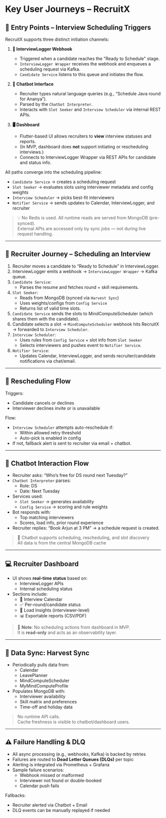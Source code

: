 # Key User Journeys – RecruitX

## 🚪 Entry Points – Interview Scheduling Triggers

RecruitX supports three distinct initiation channels:

1. **📨 InterviewLogger Webhook**
    - Triggered when a candidate reaches the "Ready to Schedule" stage.
    - `InterviewLogger Wrapper` receives the webhook and enqueues a scheduling request via Kafka.
    - `Candidate Service` listens to this queue and initiates the flow.

2. **💬 Chatbot Interface**
    - Recruiter types natural language queries (e.g., “Schedule Java round for Ananya”).
    - Parsed by the `Chatbot Interpreter`.
    - Interacts with `Slot Seeker` and `Interview Scheduler` via internal REST APIs.

3. **🖥️ Dashboard**
    - Flutter-based UI allows recruiters to **view** interview statuses and reports.
    - (In MVP, dashboard does **not** support initiating or rescheduling interviews.)
    - Connects to InterviewLogger Wrapper via REST APIs for candidate and status info.

All paths converge into the scheduling pipeline:

- `Candidate Service` → creates a scheduling request
- `Slot Seeker` → evaluates slots using interviewer metadata and config weights
- `Interview Scheduler` → picks best-fit interviewers
- `Notifier Service` → sends updates to Calendar, InterviewLogger, and recruiter

> 💡 No Redis is used. All runtime reads are served from MongoDB (pre-synced).  
> External APIs are accessed only by sync jobs — not during live request handling.

---

## 🧍 Recruiter Journey – Scheduling an Interview

1. Recruiter moves a candidate to “Ready to Schedule” in InterviewLogger.
2. InterviewLogger emits a webhook → `InterviewLogger Wrapper` → Kafka queue.
3. `Candidate Service`:
    - Parses the resume and fetches round + skill requirements.
4. `Slot Seeker`:
    - Reads from MongoDB (synced via `Harvest Sync`)
    - Uses weights/configs from `Config Service`
    - Returns list of valid time slots.
5. `Candidate Service` sends the slots to MindComputeScheduler (which shares them with the candidate).
6. Candidate selects a slot → `MindComputeScheduler` webhook hits RecruitX → forwarded to `Interview Scheduler`.
7. `Interview Scheduler`:
    - Uses rules from `Config Service` + slot info from `Slot Seeker`
    - Selects interviewers and pushes event to `Notifier Service`.
8. `Notifier Service`:
    - Updates Calendar, InterviewLogger, and sends recruiter/candidate notifications via chat/email.

---

## 🔁 Rescheduling Flow

Triggers:

- Candidate cancels or declines
- Interviewer declines invite or is unavailable

Flow:

- `Interview Scheduler` attempts auto-reschedule if:
    - Within allowed retry threshold
    - Auto-pick is enabled in config
- If not, fallback alert is sent to recruiter via email + chatbot.

---

## 🤖 Chatbot Interaction Flow

- Recruiter asks: “Who’s free for DS round next Tuesday?”
- `Chatbot Interpreter` parses:
    - Role: DS
    - Date: Next Tuesday
- Services used:
    - `Slot Seeker` → generates availability
    - `Config Service` → scoring and rule weights
- Bot responds with:
    - Top matching interviewers
    - Scores, load info, prior round experience
- Recruiter replies: “Book Arjun at 3 PM” → a schedule request is created.

> 💬 Chatbot supports scheduling, rescheduling, and slot discovery  
> All data is from the central MongoDB cache

---

## 💻 Recruiter Dashboard

- UI shows **real-time status** based on:
    - InterviewLogger APIs
    - Internal scheduling status
- Sections include:
    - 📅 Interview Calendar
    - ✅ Per-round/candidate status
    - 🧠 Load Insights (interviewer-level)
    - 📊 Exportable reports (CSV/PDF)

> 🛑 **Note**: No scheduling actions from dashboard in MVP.  
> It is **read-only** and acts as an observability layer.

---

## 🔄 Data Sync: Harvest Sync

- Periodically pulls data from:
    - Calendar
    - LeavePlanner
    - MindComputeScheduler
    - MyMindComputeProfile
- Populates MongoDB with:
    - Interviewer availability
    - Skill matrix and preferences
    - Time-off and holiday data

> No runtime API calls.  
> Cache freshness is visible to chatbot/dashboard users.

---

## ⚠️ Failure Handling & DLQ

- All async processing (e.g., webhooks, Kafka) is backed by retries
- Failures are routed to **Dead Letter Queues (DLQs)** per topic
- Alerting is integrated via Prometheus + Grafana
- Sample failure scenarios:
    - Webhook missed or malformed
    - Interviewer not found or double-booked
    - Calendar push fails

Fallbacks:

- Recruiter alerted via Chatbot + Email
- DLQ events can be manually replayed if needed
